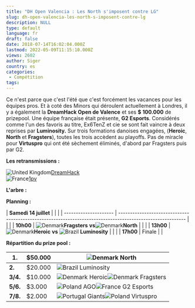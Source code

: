 ```yaml
---
title: "DH Open Valencia : Les North s'imposent contre LG"
slug: dh-open-valencia-les-north-s-imposent-contre-lg
description: NULL
type: default
language: fr
draft: false
date: 2018-07-14T16:02:04.000Z
lastmod: 2022-05-09T11:15:10.000Z
views: 2602
author: Siger
country: es
categories:
 - Compétition
tags:
---
```

Ce n'est parce que c'est l'été que c'est forcément les vacances pour les équipes pros. Et à coté des Minors qui déroulent actuellement à Londres, il y a également la **DreamHack Open de Valence** et ses **$** **100.000** de prizepool. Une équipe française était présente, **G2 Esports**. Considérés comme l'un des favoris au titre, Ex6TenZ et cie se sont fait vaincre à deux reprises par **Luminosity.** Sur trois formations danoises engagées, (**Heroic**, **North** et **Fragsters**), toutes les trois accèdent au playoffs. Pas de miracle pour **Virtuspro** qui ont été sèchement éliminés, d'abord par Fragsters puis par G2.

**Les retransmissions :**

![United Kingdom](/images/countries/gb.svg)⁠⁠⁠[DreamHack](https://www.twitch.tv/dreamhackcs)  
![France](/images/countries/fr.svg)⁠[1pv](https://www.twitch.tv/dreamhackcsgo%5Ffr) 

**L'arbre :**

**Planning :**

| **Samedi 14 juillet** |                                                                                                            |  |
| --------------------- | ---------------------------------------------------------------------------------------------------------- |  |
| | **10h00**           | ![Denmark](/images/countries/dk.svg)⁠**Fragsters** **vs**![Denmark](/images/countries/dk.svg)⁠**North**    |  |
| | **13h00**           | ![Denmark](/images/countries/dk.svg)⁠**Heroic** **vs** ![Brazil](/images/countries/br.svg)⁠ **Luminosity** |  |
| | **17h00**           | Finale                                                                                                     |  |

  
**Répartition du prize pool :**

| **1.**   | $50.000 | ![Denmark](/images/countries/dk.svg)⁠ North                                                 |
| -------- | ------- | ------------------------------------------------------------------------------------------- |
| **2.**   | $20.000 | ![Brazil](/images/countries/br.svg)⁠ Luminosity                                             |
| **3/4.** | $10.000 | ![Denmark](/images/countries/dk.svg)⁠ Heroic![Denmark](/images/countries/dk.svg)⁠ Fragsters |
| **5/6.** | $3.000  | ![Poland](/images/countries/pl.svg)⁠ AGO![France](/images/countries/fr.svg)⁠ G2 Esports     |
| **7/8.** | $2.000  | ![Portugal](/images/countries/pt.svg)⁠ Giants![Poland](/images/countries/pl.svg)⁠ Virtuspro |

  
